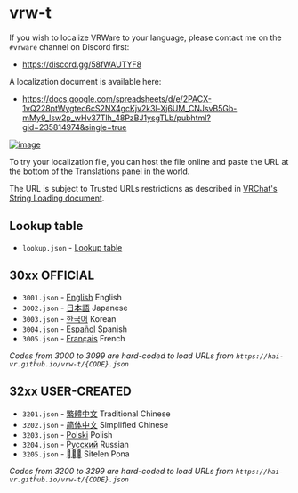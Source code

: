 # vrw-t

If you wish to localize VRWare to your language, please contact me on the `#vrware` channel on Discord first:

- https://discord.gg/58fWAUTYF8

A localization document is available here:

- https://docs.google.com/spreadsheets/d/e/2PACX-1vQ228ptWygtec6cS2NX4gcKjv2k3l-Xj6UM_CNJsvB5Gb-mMy9_lsw2p_wHv37Tlh_48PzBJ1ysgTLb/pubhtml?gid=235814974&single=true

[![image](https://github.com/hai-vr/vrw-t/assets/60819407/1a2c32ba-a3a2-48a6-805e-b25bb8115f1b)](https://docs.google.com/spreadsheets/d/e/2PACX-1vQ228ptWygtec6cS2NX4gcKjv2k3l-Xj6UM_CNJsvB5Gb-mMy9_lsw2p_wHv37Tlh_48PzBJ1ysgTLb/pubhtml?gid=235814974&single=true)

To try your localization file, you can host the file online and paste the URL at the bottom of the Translations panel in the world.

The URL is subject to Trusted URLs restrictions as described in [VRChat's String Loading document](https://creators.vrchat.com/worlds/udon/string-loading/).

## Lookup table

- `lookup.json` - [Lookup table](lookup.json)

## 30xx OFFICIAL

- `3001.json` - [English](3001.json) English
- `3002.json` - [日本語](3002.json) Japanese
- `3003.json` - [한국어](3003.json) Korean
- `3004.json` - [Español](3004.json) Spanish
- `3005.json` - [Français](3005.json) French

*Codes from 3000 to 3099 are hard-coded to load URLs from `https://hai-vr.github.io/vrw-t/{CODE}.json`*

## 32xx USER-CREATED

- `3201.json` - [繁體中文](3201.json) Traditional Chinese
- `3202.json` - [简体中文](3202.json) Simplified Chinese
- `3203.json` - [Polski](3203.json) Polish
- `3204.json` - [Русский](3204.json) Russian
- `3205.json` - [󱥬󱦖󱥔](3205.json) Sitelen Pona

*Codes from 3200 to 3299 are hard-coded to load URLs from `https://hai-vr.github.io/vrw-t/{CODE}.json`*

